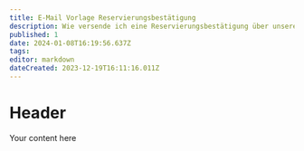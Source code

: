 ```yaml
---
title: E-Mail Vorlage Reservierungsbestätigung
description: Wie versende ich eine Reservierungsbestätigung über unsere Outlook Vorlage
published: 1
date: 2024-01-08T16:19:56.637Z
tags: 
editor: markdown
dateCreated: 2023-12-19T16:11:16.011Z
---
```


# Header
Your content here